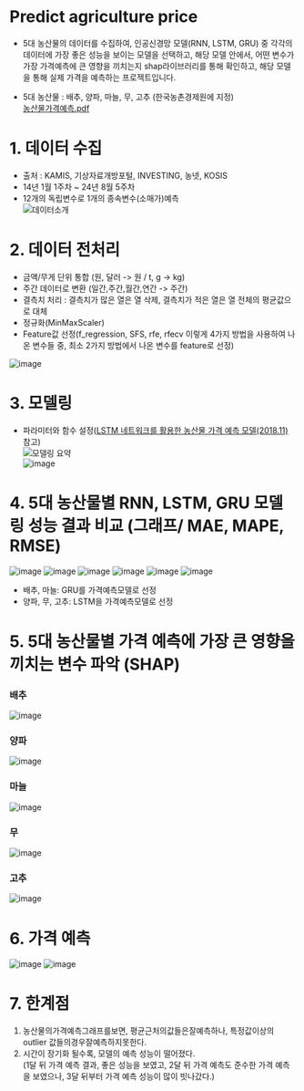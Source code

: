 # Predict agriculture price
* 5대 농산물의 데이터를 수집하여, 인공신경망 모델(RNN, LSTM, GRU) 중 각각의 데이터에 가장 좋은 성능을 보이는 모델을 선택하고, 해당 모델 안에서, 어떤 변수가 가장 가격예측에 큰 영향을 끼치는지 shap라이브러리를 통해 확인하고, 해당 모델을 통해 실제 가격을 예측하는 프로젝트입니다.
  
* 5대 농산물 : 배추, 양파, 마늘, 무, 고추 (한국농촌경제원에 지정)  
[농산물가격예측.pdf](https://github.com/user-attachments/files/18297375/default.pdf)
  
# 1. 데이터 수집
* 출처 : KAMIS, 기상자료개방포털, INVESTING, 농넷, KOSIS
* 14년 1월 1주차 ~ 24년 8월 5주차
* 12개의 독립변수로 1개의 종속변수(소매가)예측  
![데이터소개](https://github.com/user-attachments/assets/24f35549-4542-4012-a5fc-ec59984a46a4)  
  
# 2. 데이터 전처리
* 금액/무게 단위 통합 (원, 달러 -> 원 / t, g -> kg)
* 주간 데이터로 변환 (일간,주간,월간,연간 -> 주간)
* 결측치 처리 : 결측치가 많은 열은 열 삭제, 결측치가 적은 열은 열 전체의 평균값으로 대체
* 정규화(MinMaxScaler)
* Feature값 선정(f_regression, SFS, rfe, rfecv 이렇게 4가지 방법을 사용하여 나온 변수들 중, 최소 2가지 방법에서 나온 변수를 feature로 선정)

![image](https://github.com/user-attachments/assets/f5dc06cc-12bf-4451-9316-63f53aa8b559)  
  
# 3. 모델링
* 파라미터와 함수 설정([LSTM 네트워크를 활용한 농산물 가격 예측 모델(2018.11)](https://scienceon.kisti.re.kr/commons/util/originalView.do?cn=JAKO201809469053682&oCn=JAKO201809469053682&dbt=JAKO&journal=NJOU00292001) 참고)  
![모델링 요약](https://github.com/user-attachments/assets/322dc70d-3c3c-47d0-a2d1-560da29b3dfd)  
![image](https://github.com/user-attachments/assets/aff2cf6b-f3f2-41b3-a059-97a90838b91e)  
  
# 4. 5대 농산물별 RNN, LSTM, GRU 모델링 성능 결과 비교 (그래프/ MAE, MAPE, RMSE)
![image](https://github.com/user-attachments/assets/55c4d2e2-0849-4a68-a1f8-a408e9608a9e)
![image](https://github.com/user-attachments/assets/0d0eeb9a-0074-4fab-a129-41e870650df5)
![image](https://github.com/user-attachments/assets/7b00fad1-74b1-467c-9c9c-92c4d482f1f2)
![image](https://github.com/user-attachments/assets/c93d50cb-5e60-489d-a9d8-917cfd4997aa)
![image](https://github.com/user-attachments/assets/d0048291-4ebb-48a4-9993-4d45bc5f27fb)
![image](https://github.com/user-attachments/assets/189b35c5-bd63-4120-82b8-58ca7d887907)  
* 배추, 마늘: GRU를 가격예측모델로 선정
* 양파, 무, 고추: LSTM을 가격예측모델로 선정  
  
# 5. 5대 농산물별 가격 예측에 가장 큰 영향을 끼치는 변수 파악 (SHAP)
### 배추
![image](https://github.com/user-attachments/assets/f979f165-e4e1-47f7-b511-a865c2d32e0f)
### 양파
![image](https://github.com/user-attachments/assets/4017acaf-f458-4965-9f73-9fb3cbb3ca6d)
### 마늘
![image](https://github.com/user-attachments/assets/7b1a0b95-ea32-4005-a10d-75dcbb9790ae)
### 무
![image](https://github.com/user-attachments/assets/7c983f98-4bfd-4bdc-b13d-142bff19c7c4)
### 고추
![image](https://github.com/user-attachments/assets/3ef2b1ba-e6d3-4c96-91e4-032d7265f66f)

# 6. 가격 예측
![image](https://github.com/user-attachments/assets/e60edf69-991a-42ab-b847-2ab6dad9fde1)
![image](https://github.com/user-attachments/assets/a89258cb-36c1-46cf-af1b-4956ebb69e99)  
  
# 7. 한계점
1. 농산물의가격예측그래프를보면, 평균근처의값들은잘예측하나, 특정값이상의outlier 값들의경우잘예측하지못한다.
2. 시간이 장기화 될수록, 모델의 예측 성능이 떨어졌다.  
 (1달 뒤 가격 예측 결과, 좋은 성능을 보였고, 2달 뒤 가격 예측도 준수한 가격 예측을 보였으나, 3달 뒤부터 가격 예측 성능이 많이 빗나갔다.)
